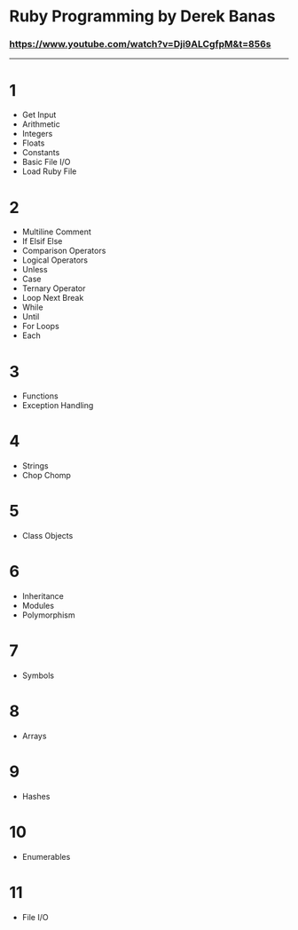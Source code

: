 # Ruby Programming by Derek Banas
### https://www.youtube.com/watch?v=Dji9ALCgfpM&t=856s

------------------------------------------------------------

# 1
- Get Input
- Arithmetic
- Integers
- Floats
- Constants
- Basic File I/O
- Load Ruby File

# 2
- Multiline Comment 
- If Elsif Else 
- Comparison Operators 
- Logical Operators 
- Unless 
- Case 
- Ternary Operator 
- Loop Next Break 
- While 
- Until 
- For Loops
- Each 

# 3
- Functions
- Exception Handling

# 4
- Strings
- Chop Chomp

# 5
- Class Objects

# 6
- Inheritance 
- Modules
- Polymorphism

# 7
- Symbols

# 8
- Arrays

# 9
- Hashes
 
# 10
- Enumerables

# 11
- File I/O
